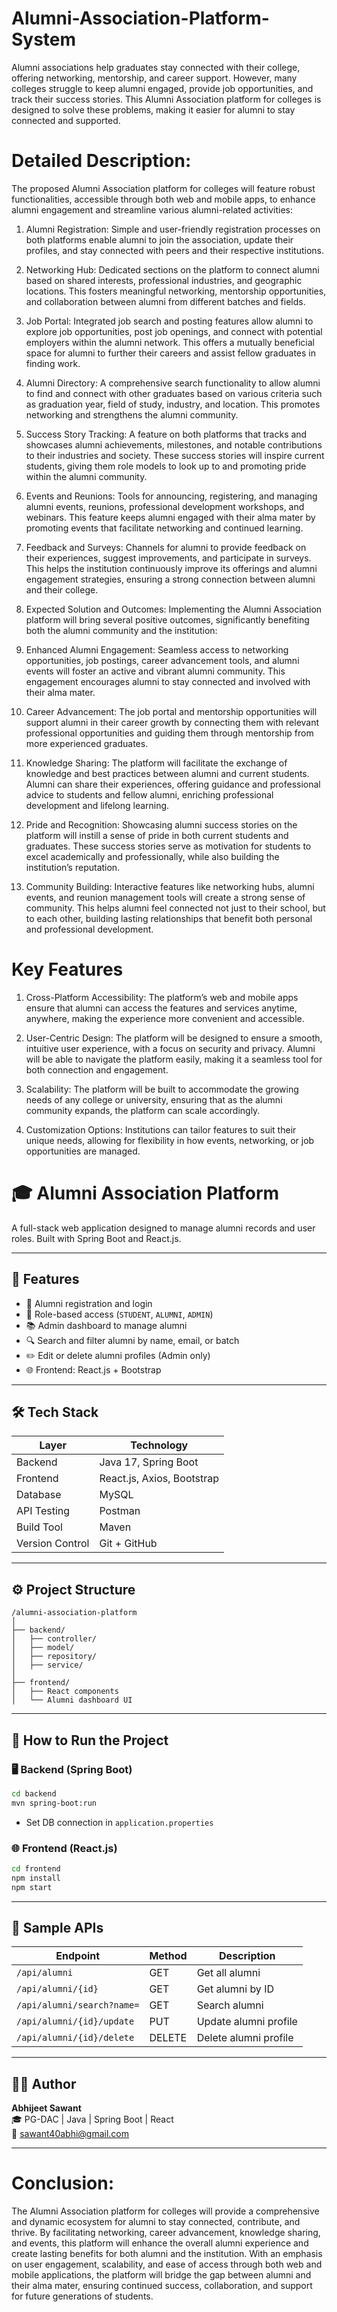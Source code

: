 # Alumni-Association-Platform-System

Alumni associations help graduates stay connected with their college, offering networking, mentorship, and career support. However, many colleges struggle to keep alumni engaged, provide job opportunities, and track their success stories. This Alumni Association platform for colleges is designed to solve these problems, making it easier for alumni to stay connected and supported.

# Detailed Description:
The proposed Alumni Association platform for colleges will feature robust functionalities, accessible through both web and mobile apps, to enhance alumni engagement and streamline various alumni-related activities:

1. Alumni Registration:
Simple and user-friendly registration processes on both platforms enable alumni to join the association, update their profiles, and stay connected with peers and their respective institutions.

2. Networking Hub:
Dedicated sections on the platform to connect alumni based on shared interests, professional industries, and geographic locations. This fosters meaningful networking, mentorship opportunities, and collaboration between alumni from different batches and fields.

3. Job Portal:
Integrated job search and posting features allow alumni to explore job opportunities, post job openings, and connect with potential employers within the alumni network. This offers a mutually beneficial space for alumni to further their careers and assist fellow graduates in finding work.

4. Alumni Directory:
A comprehensive search functionality to allow alumni to find and connect with other graduates based on various criteria such as graduation year, field of study, industry, and location. This promotes networking and strengthens the alumni community.

5. Success Story Tracking:
A feature on both platforms that tracks and showcases alumni achievements, milestones, and notable contributions to their industries and society. These success stories will inspire current students, giving them role models to look up to and promoting pride within the alumni community.

6. Events and Reunions:
Tools for announcing, registering, and managing alumni events, reunions, professional development workshops, and webinars. This feature keeps alumni engaged with their alma mater by promoting events that facilitate networking and continued learning.

7. Feedback and Surveys:
Channels for alumni to provide feedback on their experiences, suggest improvements, and participate in surveys. This helps the institution continuously improve its offerings and alumni engagement strategies, ensuring a strong connection between alumni and their college.

8. Expected Solution and Outcomes:
Implementing the Alumni Association platform will bring several positive outcomes, significantly benefiting both the alumni community and the institution:

9. Enhanced Alumni Engagement:
Seamless access to networking opportunities, job postings, career advancement tools, and alumni events will foster an active and vibrant alumni community. This engagement encourages alumni to stay connected and involved with their alma mater.

10. Career Advancement:
The job portal and mentorship opportunities will support alumni in their career growth by connecting them with relevant professional opportunities and guiding them through mentorship from more experienced graduates.

11. Knowledge Sharing:
The platform will facilitate the exchange of knowledge and best practices between alumni and current students. Alumni can share their experiences, offering guidance and professional advice to students and fellow alumni, enriching professional development and lifelong learning.

12. Pride and Recognition:
Showcasing alumni success stories on the platform will instill a sense of pride in both current students and graduates. These success stories serve as motivation for students to excel academically and professionally, while also building the institution’s reputation.

13. Community Building:
Interactive features like networking hubs, alumni events, and reunion management tools will create a strong sense of community. This helps alumni feel connected not just to their school, but to each other, building lasting relationships 
that benefit both personal and professional development.

# Key Features

1. Cross-Platform Accessibility: 
The platform’s web and mobile apps ensure that alumni can access the features and services anytime, anywhere, making the experience more convenient and accessible.

2. User-Centric Design:
The platform will be designed to ensure a smooth, intuitive user experience, with a focus on security and privacy. Alumni will be able to navigate the platform easily, making it a seamless tool for both connection and engagement.

3. Scalability:
The platform will be built to accommodate the growing needs of any college or university, ensuring that as the alumni community expands, the platform can scale accordingly.

4. Customization Options:
Institutions can tailor features to suit their unique needs, allowing for flexibility in how events, networking, or job opportunities are managed.


# 🎓 Alumni Association Platform

A full-stack web application designed to manage alumni records and user roles. Built with Spring Boot and React.js.

---

## 🚀 Features

- 📝 Alumni registration and login
- 🔐 Role-based access (`STUDENT`, `ALUMNI`, `ADMIN`)
- 📚 Admin dashboard to manage alumni
- 🔍 Search and filter alumni by name, email, or batch
- ✏️ Edit or delete alumni profiles (Admin only)
- 🌐 Frontend: React.js + Bootstrap

---

## 🛠️ Tech Stack

| Layer        | Technology                |
|--------------|---------------------------|
| Backend      | Java 17, Spring Boot      |
| Frontend     | React.js, Axios, Bootstrap |
| Database     | MySQL                     |
| API Testing  | Postman                   |
| Build Tool   | Maven                     |
| Version Control | Git + GitHub            |

---

## ⚙️ Project Structure

```
/alumni-association-platform
│
├── backend/
│   ├── controller/
│   ├── model/
│   ├── repository/
│   ├── service/
│
├── frontend/
│   ├── React components
│   └── Alumni dashboard UI
```

---

## 🔧 How to Run the Project

### 🖥️ Backend (Spring Boot)

```bash
cd backend
mvn spring-boot:run
```

- Set DB connection in `application.properties`

### 🌐 Frontend (React.js)

```bash
cd frontend
npm install
npm start
```

---

## 🧪 Sample APIs

| Endpoint                | Method | Description |
|-------------------------|--------|-------------|
| `/api/alumni`           |    GET | Get all alumni |
| `/api/alumni/{id}`       | GET | Get alumni by ID |
| `/api/alumni/search?name=` | GET | Search alumni |
| `/api/alumni/{id}/update` | PUT | Update alumni profile |
| `/api/alumni/{id}/delete` | DELETE | Delete alumni profile |

---

## 👨‍💻 Author

**Abhijeet Sawant**  
🎓 PG-DAC | Java | Spring Boot | React  
📧 sawant40abhi@gmail.com

---





# Conclusion:
The Alumni Association platform for colleges will provide a comprehensive and dynamic ecosystem for alumni to stay connected, contribute, and thrive. By facilitating networking, career advancement, knowledge sharing, and events, this platform will enhance the overall alumni experience and create lasting benefits for both alumni and the institution.
With an emphasis on user engagement, scalability, and ease of access through both web and mobile applications, the platform will bridge the gap between alumni and their alma mater, ensuring continued success, collaboration, and support for future generations of students.
